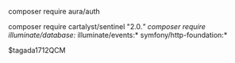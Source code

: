 composer require aura/auth

composer require cartalyst/sentinel "2.0.*"
composer require illuminate/database:* illuminate/events:* symfony/http-foundation:*

$tagada1712QCM